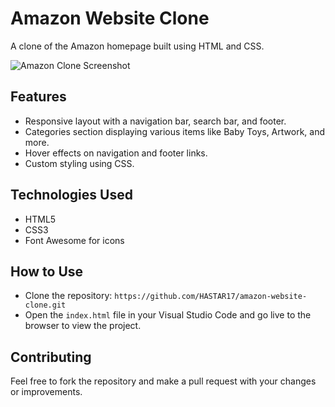 # Amazon Website Clone

A clone of the Amazon homepage built using HTML and CSS.

![Amazon Clone Screenshot](Amazon_Clone_Page.jpg)

## Features
- Responsive layout with a navigation bar, search bar, and footer.
- Categories section displaying various items like Baby Toys, Artwork, and more.
- Hover effects on navigation and footer links.
- Custom styling using CSS.

## Technologies Used
- HTML5
- CSS3
- Font Awesome for icons

## How to Use
- Clone the repository: `https://github.com/HASTAR17/amazon-website-clone.git`
- Open the `index.html` file in your Visual Studio Code and go live to the browser to view the project.


## Contributing
Feel free to fork the repository and make a pull request with your changes or improvements.
